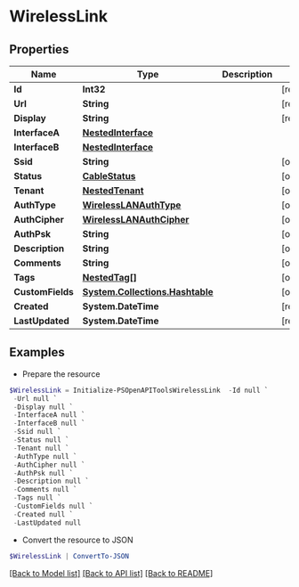 # WirelessLink
## Properties

Name | Type | Description | Notes
------------ | ------------- | ------------- | -------------
**Id** | **Int32** |  | [readonly] 
**Url** | **String** |  | [readonly] 
**Display** | **String** |  | [readonly] 
**InterfaceA** | [**NestedInterface**](NestedInterface.md) |  | 
**InterfaceB** | [**NestedInterface**](NestedInterface.md) |  | 
**Ssid** | **String** |  | [optional] 
**Status** | [**CableStatus**](CableStatus.md) |  | [optional] 
**Tenant** | [**NestedTenant**](NestedTenant.md) |  | [optional] 
**AuthType** | [**WirelessLANAuthType**](WirelessLANAuthType.md) |  | [optional] 
**AuthCipher** | [**WirelessLANAuthCipher**](WirelessLANAuthCipher.md) |  | [optional] 
**AuthPsk** | **String** |  | [optional] 
**Description** | **String** |  | [optional] 
**Comments** | **String** |  | [optional] 
**Tags** | [**NestedTag[]**](NestedTag.md) |  | [optional] 
**CustomFields** | [**System.Collections.Hashtable**](AnyType.md) |  | [optional] 
**Created** | **System.DateTime** |  | [readonly] 
**LastUpdated** | **System.DateTime** |  | [readonly] 

## Examples

- Prepare the resource
```powershell
$WirelessLink = Initialize-PSOpenAPIToolsWirelessLink  -Id null `
 -Url null `
 -Display null `
 -InterfaceA null `
 -InterfaceB null `
 -Ssid null `
 -Status null `
 -Tenant null `
 -AuthType null `
 -AuthCipher null `
 -AuthPsk null `
 -Description null `
 -Comments null `
 -Tags null `
 -CustomFields null `
 -Created null `
 -LastUpdated null
```

- Convert the resource to JSON
```powershell
$WirelessLink | ConvertTo-JSON
```

[[Back to Model list]](../README.md#documentation-for-models) [[Back to API list]](../README.md#documentation-for-api-endpoints) [[Back to README]](../README.md)

